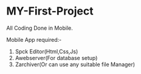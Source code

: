 # MY-First-Project

All Coding Done in Mobile. 

Mobile App required:- 
1. Spck Editor(Html,Css,Js)
2. Awebserver(For database setup)
3. Zarchiver(Or can use any suitable file Manager)
